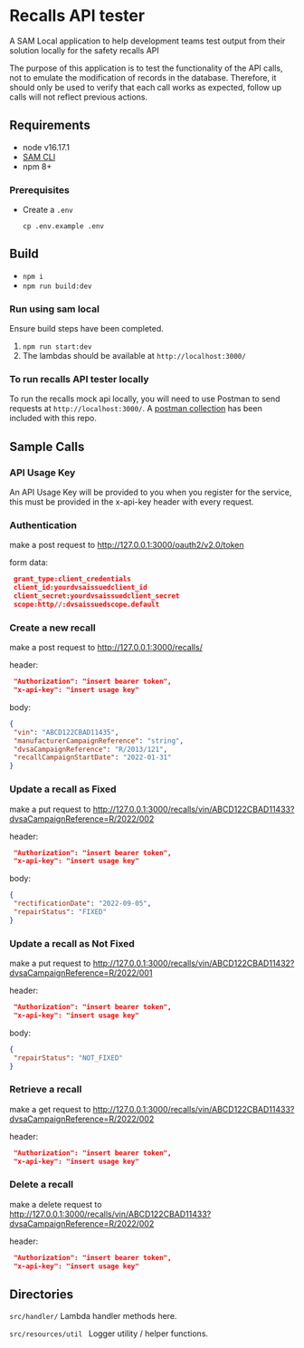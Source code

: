 # Recalls API tester

A SAM Local application to help development teams test output from their solution locally for the safety recalls API

The purpose of this application is to test the functionality of the API calls, not to emulate the modification of records in the database. Therefore, it should only be used to verify that each call works as expected, follow up calls will not reflect previous actions.

## Requirements

- node v16.17.1
- [SAM CLI](https://docs.aws.amazon.com/serverless-application-model/latest/developerguide/serverless-sam-cli-install.html)
- npm 8+

### Prerequisites
- Create a `.env`
    ```shell
    cp .env.example .env
    ```

## Build

- `npm i`
- `npm run build:dev`

### Run using sam local
Ensure build steps have been completed.

1. `npm run start:dev`
1. The lambdas should be available at `http://localhost:3000/`

###  To run recalls API tester locally
To run the recalls mock api locally, you will need to use Postman to send requests at `http://localhost:3000/`. A [postman collection](Postman/Recalls.postman_collection.json) has been included with this repo.

## Sample Calls

### API Usage Key
An API Usage Key will be provided to you when you register for the service, this must be provided in the x-api-key header with every request.

### Authentication
 make a post request to http://127.0.0.1:3000/oauth2/v2.0/token
 
 form data:
 ```json
  grant_type:client_credentials
  client_id:yourdvsaissuedclient_id
  client_secret:yourdvsaissuedclient_secret
  scope:http//:dvsaissuedscope.default
```

### Create a new recall
 make a post request to http://127.0.0.1:3000/recalls/
 
 header:
 ```json
  "Authorization": "insert bearer token",
  "x-api-key": "insert usage key"
```
 body:
 ```json
 {
  "vin": "ABCD122CBAD11435",
  "manufacturerCampaignReference": "string",
  "dvsaCampaignReference": "R/2013/121",
  "recallCampaignStartDate": "2022-01-31"
}
```
### Update a recall as Fixed
 make a put request to http://127.0.0.1:3000/recalls/vin/ABCD122CBAD11433?dvsaCampaignReference=R/2022/002
 
 header:
 ```json
  "Authorization": "insert bearer token",
  "x-api-key": "insert usage key"
```
 body:
 ```json
{
  "rectificationDate": "2022-09-05",
  "repairStatus": "FIXED"
}
```

### Update a recall as Not Fixed
 make a put request to http://127.0.0.1:3000/recalls/vin/ABCD122CBAD11432?dvsaCampaignReference=R/2022/001
 
 header:
 ```json
  "Authorization": "insert bearer token",
  "x-api-key": "insert usage key"
```
 body:
 ```json
{
  "repairStatus": "NOT_FIXED"
}
```
### Retrieve a recall

 make a get request to http://127.0.0.1:3000/recalls/vin/ABCD122CBAD11433?dvsaCampaignReference=R/2022/002
 
 header:
 ```json
  "Authorization": "insert bearer token",
  "x-api-key": "insert usage key"
```

### Delete a recall

 make a delete request to http://127.0.0.1:3000/recalls/vin/ABCD122CBAD11433?dvsaCampaignReference=R/2022/002
 
 header:
 ```json
  "Authorization": "insert bearer token",
  "x-api-key": "insert usage key"
```

## Directories

`src/handler/`
Lambda handler methods here.

`src/resources/util `
Logger utility / helper functions.

